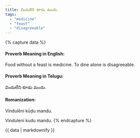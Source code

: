 ```yaml
---
title: విందులేని కూడు మందు.
tags:
  - "medicine"
  - "feast"
  - "disagreeable"
---
```


{% capture data %}
#### Proverb Meaning in English:
Food without a feast is medicine.
To dine alone is disagreeable.

#### Proverb Meaning in Telugu:
విందులేని కూడు మందు.

#### Romanization:
Vindulēni kūḍu mandu.

Vinduleni kudu mandu.
{% endcapture %}

{{ data | markdownify }}

